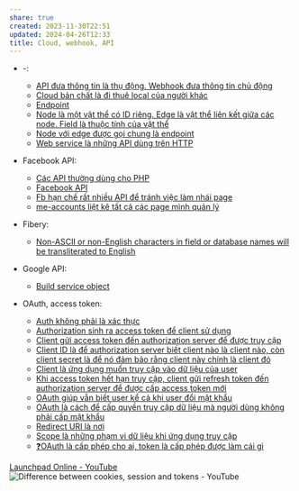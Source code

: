 ```yaml
---
share: true
created: 2023-11-30T22:51
updated: 2024-04-26T12:33
title: Cloud, webhook, API
---
```


- \-: 
    - [API đưa thông tin là thụ động. Webhook đưa thông tin chủ động](./API%20%C4%91%C6%B0a%20th%C3%B4ng%20tin%20l%C3%A0%20th%E1%BB%A5%20%C4%91%E1%BB%99ng.%20Webhook%20%C4%91%C6%B0a%20th%C3%B4ng%20tin%20ch%E1%BB%A7%20%C4%91%E1%BB%99ng.md)
    - [Cloud bản chất là đi thuê local của người khác](./Cloud%20b%E1%BA%A3n%20ch%E1%BA%A5t%20l%C3%A0%20%C4%91i%20thu%C3%AA%20local%20c%E1%BB%A7a%20ng%C6%B0%E1%BB%9Di%20kh%C3%A1c.md)
    - [Endpoint](./Endpoint.md)
    - [Node là một vật thể có ID riêng. Edge là vật thể liên kết giữa các node. Field là thuộc tính của vật thể](./Node%20l%C3%A0%20m%E1%BB%99t%20v%E1%BA%ADt%20th%E1%BB%83%20c%C3%B3%20ID%20ri%C3%AAng.%20Edge%20l%C3%A0%20v%E1%BA%ADt%20th%E1%BB%83%20li%C3%AAn%20k%E1%BA%BFt%20gi%E1%BB%AFa%20c%C3%A1c%20node.%20Field%20l%C3%A0%20thu%E1%BB%99c%20t%C3%ADnh%20c%E1%BB%A7a%20v%E1%BA%ADt%20th%E1%BB%83.md)
    - [Node với edge được gọi chung là endpoint](Node%20v%E1%BB%9Bi%20edge%20%C4%91%C6%B0%E1%BB%A3c%20g%E1%BB%8Di%20chung%20l%C3%A0%20endpoint.md)
    - [Web service là những API dùng trên HTTP](./Web%20service%20l%C3%A0%20nh%E1%BB%AFng%20API%20d%C3%B9ng%20tr%C3%AAn%20HTTP.md)

- Facebook API: 
    - [Các API thường dùng cho PHP](./Facebook%20API/C%C3%A1c%20API%20th%C6%B0%E1%BB%9Dng%20d%C3%B9ng%20cho%20PHP.md)
    - [Facebook API](./Facebook%20API/index.md)
    - [Fb hạn chế rất nhiều API để tránh việc làm nhái page](./Facebook%20API/Fb%20h%E1%BA%A1n%20ch%E1%BA%BF%20r%E1%BA%A5t%20nhi%E1%BB%81u%20API%20%C4%91%E1%BB%83%20tr%C3%A1nh%20vi%E1%BB%87c%20l%C3%A0m%20nh%C3%A1i%20page.md)
    - [me-accounts liệt kê tất cả các page mình quản lý](./Facebook%20API/me-accounts%20li%E1%BB%87t%20k%C3%AA%20t%E1%BA%A5t%20c%E1%BA%A3%20c%C3%A1c%20page%20m%C3%ACnh%20qu%E1%BA%A3n%20l%C3%BD.md)

- Fibery: 
    - [Non-ASCII or non-English characters in field or database names will be transliterated to English](./Fibery/Non-ASCII%20or%20non-English%20characters%20in%20field%20or%20database%20names%20will%20be%20transliterated%20to%20English.md)

- Google API: 
    - [Build service object](./Google%20API/Build%20service%20object.md)

- OAuth, access token: 
    - [Auth không phải là xác thực](./OAuth,%20access%20token/Auth%20kh%C3%B4ng%20ph%E1%BA%A3i%20l%C3%A0%20x%C3%A1c%20th%E1%BB%B1c.md)
    - [Authorization sinh ra access token để client sử dụng](./OAuth,%20access%20token/Authorization%20sinh%20ra%20access%20token%20%C4%91%E1%BB%83%20client%20s%E1%BB%AD%20d%E1%BB%A5ng.md)
    - [Client gửi access token đến authorization server để được truy cập](./OAuth,%20access%20token/Client%20g%E1%BB%ADi%20access%20token%20%C4%91%E1%BA%BFn%20authorization%20server%20%C4%91%E1%BB%83%20%C4%91%C6%B0%E1%BB%A3c%20truy%20c%E1%BA%ADp.md)
    - [Client ID là để authorization server biết client nào là client nào, còn client secret là để nó đảm bảo rằng client này chính là client đó](./OAuth,%20access%20token/Client%20ID%20l%C3%A0%20%C4%91%E1%BB%83%20authorization%20server%20bi%E1%BA%BFt%20client%20n%C3%A0o%20l%C3%A0%20client%20n%C3%A0o,%20c%C3%B2n%20client%20secret%20l%C3%A0%20%C4%91%E1%BB%83%20n%C3%B3%20%C4%91%E1%BA%A3m%20b%E1%BA%A3o%20r%E1%BA%B1ng%20client%20n%C3%A0y%20ch%C3%ADnh%20l%C3%A0%20client%20%C4%91%C3%B3.md)
    - [Client là ứng dụng muốn truy cập vào dữ liệu của user](./OAuth,%20access%20token/Client%20l%C3%A0%20%E1%BB%A9ng%20d%E1%BB%A5ng%20mu%E1%BB%91n%20truy%20c%E1%BA%ADp%20v%C3%A0o%20d%E1%BB%AF%20li%E1%BB%87u%20c%E1%BB%A7a%20user.md)
    - [Khi access token hết hạn truy cập, client gửi refresh token đến authorization server để được cấp access token mới](./OAuth,%20access%20token/Khi%20access%20token%20h%E1%BA%BFt%20h%E1%BA%A1n%20truy%20c%E1%BA%ADp,%20client%20g%E1%BB%ADi%20refresh%20token%20%C4%91%E1%BA%BFn%20authorization%20server%20%C4%91%E1%BB%83%20%C4%91%C6%B0%E1%BB%A3c%20c%E1%BA%A5p%20access%20token%20m%E1%BB%9Bi.md)
    - [OAuth giúp vẫn biết user kể cả khi user đổi mật khẩu](./OAuth,%20access%20token/OAuth%20gi%C3%BAp%20v%E1%BA%ABn%20bi%E1%BA%BFt%20user%20k%E1%BB%83%20c%E1%BA%A3%20khi%20user%20%C4%91%E1%BB%95i%20m%E1%BA%ADt%20kh%E1%BA%A9u.md)
    - [OAuth là cách để cấp quyền truy cập dữ liệu mà người dùng không phải cấp mật khẩu](./OAuth,%20access%20token/OAuth%20l%C3%A0%20c%C3%A1ch%20%C4%91%E1%BB%83%20c%E1%BA%A5p%20quy%E1%BB%81n%20truy%20c%E1%BA%ADp%20d%E1%BB%AF%20li%E1%BB%87u%20m%C3%A0%20ng%C6%B0%E1%BB%9Di%20d%C3%B9ng%20kh%C3%B4ng%20ph%E1%BA%A3i%20c%E1%BA%A5p%20m%E1%BA%ADt%20kh%E1%BA%A9u.md)
    - [Redirect URI là nơi](./OAuth,%20access%20token/Redirect%20URI%20l%C3%A0%20n%C6%A1i.md)
    - [Scope là những phạm vi dữ liệu khi ứng dụng truy cập](./OAuth,%20access%20token/Scope%20l%C3%A0%20nh%E1%BB%AFng%20ph%E1%BA%A1m%20vi%20d%E1%BB%AF%20li%E1%BB%87u%20khi%20%E1%BB%A9ng%20d%E1%BB%A5ng%20truy%20c%E1%BA%ADp.md)
    - [❓OAuth là cấp phép cho ai, token là cấp phép được làm cái gì](./OAuth,%20access%20token/%E2%9D%93OAuth%20l%C3%A0%20c%E1%BA%A5p%20ph%C3%A9p%20cho%20ai,%20token%20l%C3%A0%20c%E1%BA%A5p%20ph%C3%A9p%20%C4%91%C6%B0%E1%BB%A3c%20l%C3%A0m%20c%C3%A1i%20g%C3%AC.md)


[Launchpad Online - YouTube](https://www.youtube.com/playlist?list=PLOU2XLYxmsILOIxBRPPhgYbuSslr50KVq)
![Difference between cookies, session and tokens - YouTube](https://www.youtube.com/watch?v=GhrvZ5nUWNg)